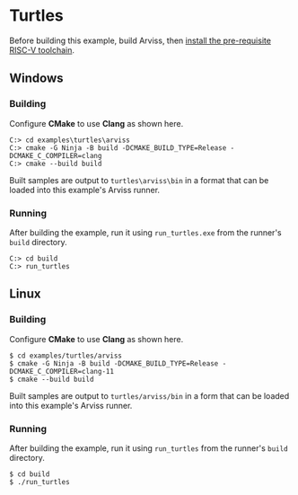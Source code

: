 # Turtles

Before building this example, build Arviss, then [install the pre-requisite RISC-V toolchain](../../README.md).

## Windows

### Building

Configure **CMake** to use **Clang** as shown here.

```
C:> cd examples\turtles\arviss
C:> cmake -G Ninja -B build -DCMAKE_BUILD_TYPE=Release -DCMAKE_C_COMPILER=clang
C:> cmake --build build
```

Built samples are output to `turtles\arviss\bin` in a format that can be loaded into this example's Arviss runner.

### Running

After building the example, run it using `run_turtles.exe` from the runner's `build` directory.

```
C:> cd build
C:> run_turtles
```

## Linux

### Building

Configure **CMake** to use **Clang** as shown here.

```shell
$ cd examples/turtles/arviss
$ cmake -G Ninja -B build -DCMAKE_BUILD_TYPE=Release -DCMAKE_C_COMPILER=clang-11
$ cmake --build build
```

Built samples are output to `turtles/arviss/bin` in a form that can be loaded into this example's Arviss runner.

### Running

After building the example, run it using `run_turtles` from the runner's `build` directory.

```shell
$ cd build
$ ./run_turtles
```
